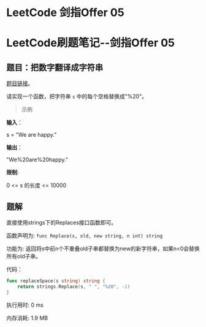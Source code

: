 # LeetCode 剑指Offer 05


# LeetCode刷题笔记--剑指Offer 05

## 题目：把数字翻译成字符串

[题目链接](https://leetcode-cn.com/problems/ti-huan-kong-ge-lcof)。

请实现一个函数，把字符串 `s` 中的每个空格替换成"%20"。

> 示例


**输入**：

s = "We are happy."

**输出**：

"We%20are%20happy."

**限制**:

0 <= s 的长度 <= 10000

## 题解

直接使用strings下的Replaces接口函数即可。

函数声明为: `func Replace(s, old, new string, n int) string`

功能为: 返回将s中前n个不重叠old子串都替换为new的新字符串，如果n<0会替换所有old子串。

代码：

```go
func replaceSpace(s string) string {
    return strings.Replace(s, " ", "%20", -1)
}
```

执行用时: 0 ms

内存消耗: 1.9 MB
